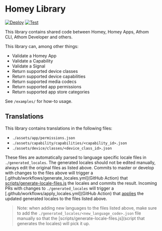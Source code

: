 # Homey Library

[![Deploy](https://github.com/athombv/node-homey-lib/actions/workflows/deploy.yml/badge.svg)](https://github.com/athombv/node-homey-lib/actions/workflows/deploy.yml)
[![Test](https://github.com/athombv/node-homey-lib/actions/workflows/test.yml/badge.svg)](https://github.com/athombv/node-homey-lib/actions/workflows/test.yml)

This library contains shared code between Homey, Homey Apps, Athom CLI, Athom Developer and others.

This library can, among other things:

* Validate a Homey App
* Validate a Capability
* Validate a Signal
* Return supported device classes
* Return supported device capabilities
* Return supported media codecs
* Return supported app permissions
* Return supported app store categories


See `/examples/` for how-to usage.

## Translations

This library contains translations in the following files:
- `./assets/app/permissions.json`
- `./assets/capability/capabilities/<capability_id>.json`
- `./assets/device/classes/<device_class_id>.json`

These files are automatically parsed to language specific locale files in `./generated_locales`. The generated locales should not be edited manually, always edit the original files as listed above. Commits to master or develop with changes to the files above will trigger a [.github/workflows/generate_locales.yml](GitHub Action) that [scripts/generate-locale-files.js](re-generates) the locales and commits the result. Incoming PRs with changes to `./generated_locales` will trigger a [.github/workflows/apply_locales.yml](GitHub Action) that [applies](scripts/apply-locale-files.js) the updated generated locales to the files listed above.

> Note: when adding new languages to the files listed above, make sure to add the `./generated_locales/<new_language_code>.json` file manually so that the [scripts/generate-locale-files.js](script that generates the locales) will pick it up.
